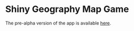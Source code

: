 # Shiny Geography Map Game

The pre-alpha version of the app is available [here](https://kangshung.shinyapps.io/ShinyGeographyMapGame/).
